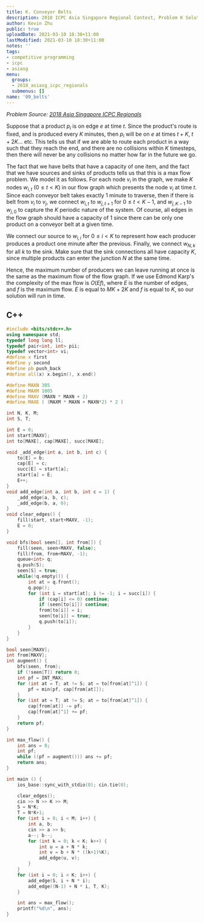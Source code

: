 ```yaml
---
title: K. Conveyor Belts
description: 2018 ICPC Asia Singapore Regional Contest, Problem K Solution
author: Kevin Zhu
public: true
uploadDate: 2021-03-10 18:30+11:00
lastModified: 2021-03-10 18:30+11:00
notes: ''
tags:
- competitive programming
- icpc
- asiasg
menu:
  groups:
  - 2018_asiasg_icpc_regionals
  submenus: []
name: '09_belts'
---
```


_Problem Source: [2018 Asia Singapore ICPC Regionals](https://asiasg18.kattis.com/problems)_

Suppose that a product $p_i$ is on edge $e$ at time $t$. Since the product's route is fixed, and is produced every $K$ minutes, then $p_i$ will be on $e$ at times $t+K$, $t+2K$... etc. This tells us that if we are able to route each product in a way such that they reach the end, and there are no collisions within $K$ timesteps, then there will never be any collisions no matter how far in the future we go.

The fact that we have belts that have a capacity of one item, and the fact that we have sources and sinks of products tells us that this is a max flow problem. We model it as follows. For each node $v_i$ in the graph, we make $K$ nodes $w_{i,t}$ ($0 \le t < K$) in our flow graph which presents the node $v_i$ at time $t$. Since each conveyor belt takes exactly 1 minute to traverse, then if there is belt from $v_i$ to $v_j$, we connect $w_{i,t}$ to $w_{j,t+1}$ for $0 \le t < K-1$, and $w_{j,K-1}$ to $w_{j,0}$ to capture the $K$ periodic nature of the system. Of course, all edges in the flow graph should have a capacity of $1$ since there can be only one product on a conveyor belt at a given time.

We connect our source to $w_{i,i}$ for $0 \le i < K$ to represent how each producer produces a product one minute after the previous. Finally, we connect $w_{N,k}$ for all $k$ to the sink. Make sure that the sink connections all have capacity $K$, since multiple products can enter the junction $N$ at the same time.

Hence, the maximum number of producers we can leave running at once is the same as the maximum flow of the flow graph. If we use Edmond Karp's the complexity of the max flow is $O(Ef)$, where $E$ is the number of edges, and $f$ is the maximum flow. $E$ is equal to $MK + 2K$ and $f$ is equal to $K$, so our solution will run in time.

## C++
```{.cpp .numberLines}
#include <bits/stdc++.h>
using namespace std;
typedef long long ll;
typedef pair<int, int> pii;
typedef vector<int> vi;
#define x first
#define y second
#define pb push_back
#define all(x) x.begin(), x.end()

#define MAXN 305
#define MAXM 1005
#define MAXV (MAXN * MAXN + 2)
#define MAXE ( (MAXM * MAXN + MAXN*2) * 2 )

int N, K, M;
int S, T;

int E = 0;
int start[MAXV];
int to[MAXE], cap[MAXE], succ[MAXE];

void _add_edge(int a, int b, int c) {
	to[E] = b;
	cap[E] = c;
	succ[E] = start[a];
	start[a] = E;
	E++;
}
void add_edge(int a, int b, int c = 1) {
	_add_edge(a, b, c);
	_add_edge(b, a, 0);
}
void clear_edges() {
	fill(start, start+MAXV, -1);
	E = 0;
}

void bfs(bool seen[], int from[]) {
	fill(seen, seen+MAXV, false);
	fill(from, from+MAXV, -1);
	queue<int> q;
	q.push(S);
	seen[S] = true;
	while(!q.empty()) {
		int at = q.front();
		q.pop();
		for (int i = start[at]; i != -1; i = succ[i]) {
			if (cap[i] <= 0) continue;
			if (seen[to[i]]) continue;
			from[to[i]] = i;
			seen[to[i]] = true;
			q.push(to[i]);
		}
	}
}

bool seen[MAXV];
int from[MAXV];
int augment() {
	bfs(seen, from);
	if (!seen[T]) return 0;
	int pf = INT_MAX;
	for (int at = T; at != S; at = to[from[at]^1]) {
		pf = min(pf, cap[from[at]]);
	}
	for (int at = T; at != S; at = to[from[at]^1]) {
		cap[from[at]] -= pf;
		cap[from[at]^1] += pf;
	}
	return pf;
}

int max_flow() {
	int ans = 0;
	int pf;
	while ((pf = augment())) ans += pf;
	return ans;
}

int main () {
	ios_base::sync_with_stdio(0); cin.tie(0);

	clear_edges();
	cin >> N >> K >> M;
	S = N*K;
	T = N*K+1;
	for (int i = 0; i < M; i++) {
		int a, b;
		cin >> a >> b;
		a--; b--;
		for (int k = 0; k < K; k++) {
			int u = a + N * k;
			int v = b + N * ((k+1)%K);
			add_edge(u, v);
		}
	}
	for (int i = 0; i < K; i++) {
		add_edge(S, i + N * i);
		add_edge((N-1) + N * i, T, K);
	}

	int ans = max_flow();
	printf("%d\n", ans);
}
```
